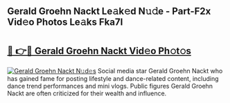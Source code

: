 ## Gerald Groehn Nackt Le𝚊k𝚎d N𝚞𝚍e - Part-F2x Vid𝚎o Photos Le𝚊ks Fka7I

# <h2><a href="http://fb76lup.evod.top/?m=Gerald+Groehn+Nackt">🔗 👉🔴 Gerald Groehn Nackt Vid𝚎o Ph𝚘t𝚘s</a></h2>

[![Gerald Groehn Nackt N𝚞d𝚎s](https://i.imgur.com/8V9OHl7.gif)](http://fb76lup.evod.top/?m=Gerald+Groehn+Nackt)
Social media star Gerald Groehn Nackt who has gained fame for posting lifestyle and dance-related content, including dance trend performances and mini vlogs. Public figures Gerald Groehn Nackt are often criticized for their wealth and influence. 
